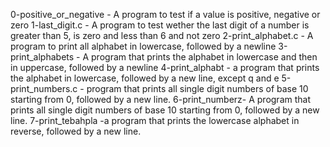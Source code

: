 0-positive_or_negative - A program to test if a value is positive, negative or zero
1-last_digit.c - A program to test wether the last digit of a number is greater than 5, is zero  and less than 6 and not zero
2-print_alphabet.c - A program to print all alphabet in lowercase, followed by a newline
3-print_alphabets - A program that prints the alphabet in lowercase and then in uppercase, followed by a newline
4-print_alphabt - a program that prints the alphabet in lowercase, followed by a new line, except q and e
5-print_numbers.c - program that prints all single digit numbers of base 10 starting from 0, followed by a new line.
6-print_numberz- A program that prints all single digit numbers of base 10 starting from 0, followed by a new line.
7-print_tebahpla -a program that prints the lowercase alphabet in reverse, followed by a new line.
